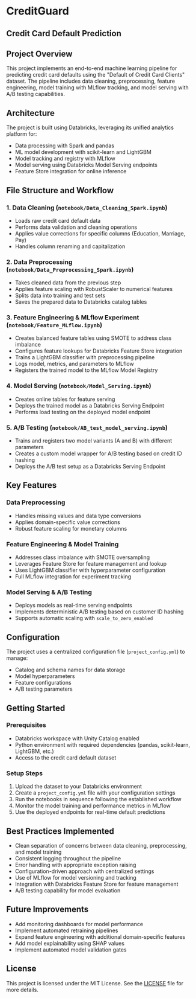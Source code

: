 # CreditGuard
 
## Credit Card Default Prediction

## Project Overview

This project implements an end-to-end machine learning pipeline for predicting credit card defaults using the "Default of Credit Card Clients" dataset. The pipeline includes data cleaning, preprocessing, feature engineering, model training with MLflow tracking, and model serving with A/B testing capabilities.

## Architecture

The project is built using Databricks, leveraging its unified analytics platform for:
- Data processing with Spark and pandas
- ML model development with scikit-learn and LightGBM
- Model tracking and registry with MLflow
- Model serving using Databricks Model Serving endpoints
- Feature Store integration for online inference

## File Structure and Workflow

### 1. Data Cleaning (`notebook/Data_Cleaning_Spark.ipynb`)
- Loads raw credit card default data
- Performs data validation and cleaning operations
- Applies value corrections for specific columns (Education, Marriage, Pay)
- Handles column renaming and capitalization

### 2. Data Preprocessing (`notebook/Data_Preprocessing_Spark.ipynb`)
- Takes cleaned data from the previous step
- Applies feature scaling with RobustScaler to numerical features
- Splits data into training and test sets
- Saves the prepared data to Databricks catalog tables

### 3. Feature Engineering & MLflow Experiment (`notebook/Feature_MLflow.ipynb`)
- Creates balanced feature tables using SMOTE to address class imbalance
- Configures feature lookups for Databricks Feature Store integration
- Trains a LightGBM classifier with preprocessing pipeline
- Logs model, metrics, and parameters to MLflow
- Registers the trained model to the MLflow Model Registry

### 4. Model Serving (`notebook/Model_Serving.ipynb`)
- Creates online tables for feature serving
- Deploys the trained model as a Databricks Serving Endpoint
- Performs load testing on the deployed model endpoint

### 5. A/B Testing (`notebook/AB_test_model_serving.ipynb`)
- Trains and registers two model variants (A and B) with different parameters
- Creates a custom model wrapper for A/B testing based on credit ID hashing
- Deploys the A/B test setup as a Databricks Serving Endpoint

## Key Features

### Data Preprocessing
- Handles missing values and data type conversions
- Applies domain-specific value corrections
- Robust feature scaling for monetary columns

### Feature Engineering & Model Training
- Addresses class imbalance with SMOTE oversampling
- Leverages Feature Store for feature management and lookup
- Uses LightGBM classifier with hyperparameter configuration
- Full MLflow integration for experiment tracking

### Model Serving & A/B Testing
- Deploys models as real-time serving endpoints
- Implements deterministic A/B testing based on customer ID hashing
- Supports automatic scaling with `scale_to_zero_enabled`

## Configuration

The project uses a centralized configuration file (`project_config.yml`) to manage:
- Catalog and schema names for data storage
- Model hyperparameters
- Feature configurations
- A/B testing parameters

## Getting Started

### Prerequisites
- Databricks workspace with Unity Catalog enabled
- Python environment with required dependencies (pandas, scikit-learn, LightGBM, etc.)
- Access to the credit card default dataset

### Setup Steps
1. Upload the dataset to your Databricks environment
2. Create a `project_config.yml` file with your configuration settings
3. Run the notebooks in sequence following the established workflow
4. Monitor the model training and performance metrics in MLflow
5. Use the deployed endpoints for real-time default predictions

## Best Practices Implemented

- Clean separation of concerns between data cleaning, preprocessing, and model training
- Consistent logging throughout the pipeline
- Error handling with appropriate exception raising
- Configuration-driven approach with centralized settings
- Use of MLflow for model versioning and tracking
- Integration with Databricks Feature Store for feature management
- A/B testing capability for model evaluation

## Future Improvements

- Add monitoring dashboards for model performance
- Implement automated retraining pipelines
- Expand feature engineering with additional domain-specific features
- Add model explainability using SHAP values
- Implement automated model validation gates

## License

This project is licensed under the MIT License. See the [LICENSE](LICENSE) file for more details.

